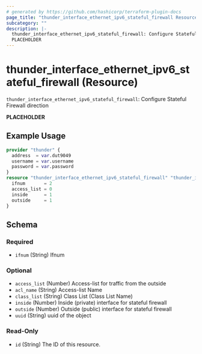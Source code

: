 ```yaml
---
# generated by https://github.com/hashicorp/terraform-plugin-docs
page_title: "thunder_interface_ethernet_ipv6_stateful_firewall Resource - terraform-provider-thunder"
subcategory: ""
description: |-
  thunder_interface_ethernet_ipv6_stateful_firewall: Configure Stateful Firewall direction
  PLACEHOLDER
---
```


# thunder_interface_ethernet_ipv6_stateful_firewall (Resource)

`thunder_interface_ethernet_ipv6_stateful_firewall`: Configure Stateful Firewall direction

__PLACEHOLDER__

## Example Usage

```terraform
provider "thunder" {
  address  = var.dut9049
  username = var.username
  password = var.password
}
resource "thunder_interface_ethernet_ipv6_stateful_firewall" "thunder_interface_ethernet_ipv6_stateful_firewall" {
  ifnum       = 2
  access_list = 0
  inside      = 1
  outside     = 1
}
```

<!-- schema generated by tfplugindocs -->
## Schema

### Required

- `ifnum` (String) Ifnum

### Optional

- `access_list` (Number) Access-list for traffic from the outside
- `acl_name` (String) Access-list Name
- `class_list` (String) Class List (Class List Name)
- `inside` (Number) Inside (private) interface for stateful firewall
- `outside` (Number) Outside (public) interface for stateful firewall
- `uuid` (String) uuid of the object

### Read-Only

- `id` (String) The ID of this resource.


